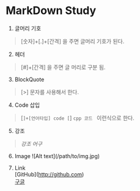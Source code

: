 # MarkDown Study


1. 글머리 기호 
>[숫자]+[.]+[간격] 을 주면 글머리 기호가 된다.

2. 헤더 
>[#]+[간격] 을 주면 글 머리로 구분 됨.

3. BlockQuote
>[>] 문자를 사용해서 한다.

4. Code 삽입
>[```]+[언어타입] code [```]
>```cpp 코드 ``` 이런식으로 한다.

5. 강조 
>*강조 어구*

6. Image
\!\[Alt text\](/path/to/img.jpg)

7. Link <br/>
\[GitHub\]\(http://github.com)<br/>
[구글](http://google.co.kr)